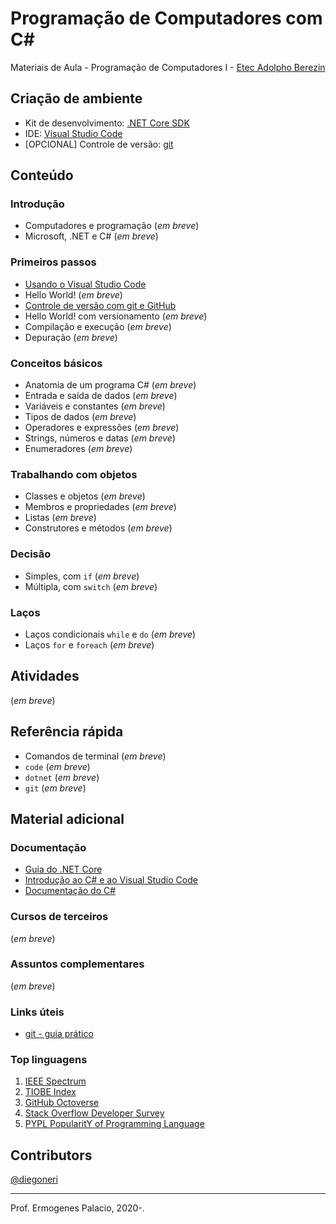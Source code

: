 # Programação de Computadores com C#

Materiais de Aula - Programação de Computadores I - [Etec Adolpho Berezin](http://eteab.com.br/)

## Criação de ambiente

* Kit de desenvolvimento: [.NET Core SDK](https://dotnet.microsoft.com/download)
* IDE: [Visual Studio Code](https://code.visualstudio.com/download)
* [OPCIONAL] Controle de versão: [git](https://git-scm.com/downloads)

## Conteúdo

### Introdução

* Computadores e programação (_em breve_)
* Microsoft, .NET e C# (_em breve_)

### Primeiros passos

* [Usando o Visual Studio Code](content/vscode.md)
* Hello World! (_em breve_)
* [Controle de versão com git e GitHub](content/github.md)
* Hello World! com versionamento (_em breve_)
* Compilação e execução (_em breve_)
* Depuração (_em breve_)

### Conceitos básicos
* Anatomia de um programa C# (_em breve_)
* Entrada e saída de dados (_em breve_)
* Variáveis e constantes (_em breve_)
* Tipos de dados (_em breve_)
* Operadores e expressões (_em breve_)
* Strings, números e datas (_em breve_)
* Enumeradores (_em breve_)

### Trabalhando com objetos
* Classes e objetos (_em breve_)
* Membros e propriedades (_em breve_)
* Listas (_em breve_)
* Construtores e métodos (_em breve_)

### Decisão
* Simples, com `if` (_em breve_)
* Múltipla, com `switch` (_em breve_)

### Laços
* Laços condicionais `while` e `do` (_em breve_)
* Laços `for` e `foreach` (_em breve_)

## Atividades

(_em breve_)

## Referência rápida

* Comandos de terminal (_em breve_)
* `code` (_em breve_)
* `dotnet` (_em breve_)
* `git` (_em breve_)

## Material adicional

### Documentação

* [Guia do .NET Core](https://docs.microsoft.com/pt-br/dotnet/core/)
* [Introdução ao C# e ao Visual Studio Code](https://docs.microsoft.com/pt-br/dotnet/core/tutorials/with-visual-studio-code)
* [Documentação do C#](https://docs.microsoft.com/pt-br/dotnet/csharp/)

### Cursos de terceiros

(_em breve_)

### Assuntos complementares

(_em breve_)

### Links úteis

* [git - guia prático](https://rogerdudler.github.io/git-guide/index.pt_BR.html)

### Top linguagens

1. [IEEE Spectrum](https://spectrum.ieee.org/computing/software/the-top-programming-languages-2019)
1. [TIOBE Index](https://www.tiobe.com/tiobe-index/)
1. [GitHub Octoverse](https://octoverse.github.com/#top-languages)
1. [Stack Overflow Developer Survey](https://insights.stackoverflow.com/survey/2019#most-popular-technologies)
1. [PYPL PopularitY of Programming Language](http://pypl.github.io/PYPL.html)

## Contributors

[@diegoneri](https://github.com/diegoneri)

----
Prof. Ermogenes Palacio, 2020-.